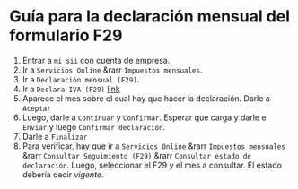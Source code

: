 # Guía para la declaración mensual del formulario F29

1. Entrar a `mi sii` con cuenta de empresa.
2. Ir a `Servicios Online` &rarr `Impuestos mensuales`.
3. Ir a `Declaración mensual (F29)`.
4. Ir a `Declara IVA (F29)` [link](https://www4.sii.cl/propuestaf29ui/index.html#/default)
5. Aparece el mes sobre el cual hay que hacer la declaración. Darle a `Aceptar`
6. Luego, darle a `Continuar` y `Confirmar`. Esperar que carga y darle e `Enviar` y luego `Confirmar declaración`.
7. Darle a `Finalizar`
8. Para verificar, hay que ir a `Servicios Online` &rarr `Impuestos mensuales` &rarr `Consultar Seguimiento (F29)` &rarr `Consultar estado de declaración`. Luego, seleccionar el F29 y el mes a consultar. El estado debería decir *vigente*.

